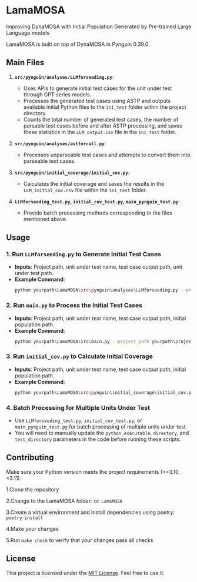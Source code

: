 # LamaMOSA

Improving DynaMOSA with Initial Population Generated by Pre-trained Large Language models

LamaMOSA is built on top of DynaMOSA in Pynguin 0.39.0

## Main Files

1. **`src/pynguin/analyses/LLMforseeding.py`**: 
   - Uses APIs to generate initial test cases for the unit under test through GPT series models.
   - Processes the generated test cases using ASTP and outputs available initial Python files to the `ini_test` folder within the project directory.
   - Counts the total number of generated test cases, the number of parsable test cases before and after ASTP processing, and saves these statistics in the `LLM_output.csv` file in the `ini_test` folder.

2. **`src/pynguin/analyses/astforcall.py`**: 
   - Processes unparseable test cases and attempts to convert them into parseable test cases.

3. **`src/pynguin/initial_coverage/initial_cov.py`**: 
   - Calculates the initial coverage and saves the results in the `LLM_initial_cov.csv` file within the `ini_test` folder.

4. **`LLMforseeding_test.py`, `initial_cov_test.py`, `main_pynguin_test.py`**: 
   - Provide batch processing methods corresponding to the files mentioned above.

## Usage

### 1. Run `LLMforseeding.py` to Generate Initial Test Cases
- **Inputs**: Project path, unit under test name, test case output path, unit under test path.
- **Example Command**:
  ```bash
  python yourpath\LamaMOSA\src\pynguin\analyses\LLMforseeding.py --project_path yourpath\project --module_name module1 --output_path yourpath\project\test --module_path yourpath\project\module1.py
  ```

### 2. Run `main.py` to Process the Initial Test Cases
- **Inputs**: Project path, unit under test name, test case output path, initial population path.
- **Example Command**:
  ```bash
  python yourpath\LamaMOSA\src\main.py --project_path yourpath\project --module_name module1 --output_path yourpath\project\test --initial_population_data yourpath\project\ini_test
  ```

### 3. Run `initial_cov.py` to Calculate Initial Coverage
- **Inputs**: Project path, unit under test name, test case output path, initial population path.
- **Example Command**:
  ```bash
  python yourpath\LamaMOSA\src\pynguin\initial_coverage\initial_cov.py --project_path yourpath\project --module_name module1 --output_path yourpath\project\test --initial_population_data yourpath\project\ini_test
  ```

### 4. Batch Processing for Multiple Units Under Test
- Use `LLMforseeding_test.py`, `initial_cov_test.py`, or `main_pynguin_test.py` for batch processing of multiple units under test.
- You will need to manually update the `python_executable`, `directory`, and `test_directory` parameters in the code before running these scripts.


## Contributing
Make sure your Python version meets the project requirements (>=3.10, <3.11).

1.Clone the repository

2.Change to the LamaMOSA folder: `cd LamaMOSA`

3.Create a virtual environment and install dependencies using poetry: `poetry install`

4.Make your changes

5.Run `make check` to verify that your changes pass all checks

## License

This project is licensed under the [MIT License](LICENSE). Feel free to use it.

